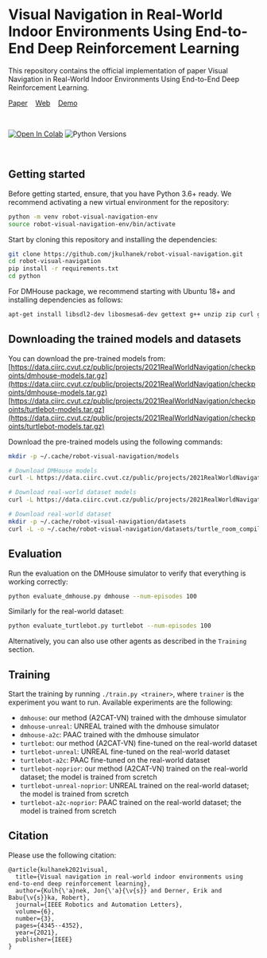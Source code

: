 # Visual Navigation in Real-World Indoor Environments Using End-to-End Deep Reinforcement Learning
This repository contains the official implementation of paper Visual Navigation in Real-World Indoor Environments Using End-to-End Deep Reinforcement Learning.

[Paper](https://arxiv.org/pdf/2010.10903.pdf)&nbsp;&nbsp;&nbsp;
[Web](https://jkulhanek.github.io/robot-visual-navigation/)&nbsp;&nbsp;&nbsp;
[Demo](https://colab.research.google.com/github/jkulhanek/robot-visual-navigation/blob/master/notebooks/robot-visual-navigation-playground.ipynb)
 
<br>

[![Open In Colab](https://colab.research.google.com/assets/colab-badge.svg?style=for-the-badge)](https://colab.research.google.com/github/jkulhanek/robot-visual-navigation/blob/master/notebooks/robot-visual-navigation-playground.ipynb)
![Python Versions](https://img.shields.io/badge/Python-3.6%20%7C%203.7%20%7C%203.8%20%7C%203.9-blue)

<br>

## Getting started
Before getting started, ensure, that you have Python 3.6+ ready.
We recommend activating a new virtual environment for the repository:
```bash
python -m venv robot-visual-navigation-env
source robot-visual-navigation-env/bin/activate
```

Start by cloning this repository and installing the dependencies:
```bash
git clone https://github.com/jkulhanek/robot-visual-navigation.git
cd robot-visual-navigation
pip install -r requirements.txt
cd python
```

For DMHouse package, we recommend starting with Ubuntu 18+ and installing dependencies as follows:
```bash
apt-get install libsdl2-dev libosmesa6-dev gettext g++ unzip zip curl gnupg libstdc++6
```


## Downloading the trained models and datasets
You can download the pre-trained models from:
[https://data.ciirc.cvut.cz/public/projects/2021RealWorldNavigation/checkpoints/dmhouse-models.tar.gz](https://data.ciirc.cvut.cz/public/projects/2021RealWorldNavigation/checkpoints/dmhouse-models.tar.gz)
[https://data.ciirc.cvut.cz/public/projects/2021RealWorldNavigation/checkpoints/turtlebot-models.tar.gz](https://data.ciirc.cvut.cz/public/projects/2021RealWorldNavigation/checkpoints/turtlebot-models.tar.gz)


Download the pre-trained models using the following commands:
```bash
mkdir -p ~/.cache/robot-visual-navigation/models

# Download DMHouse models
curl -L https://data.ciirc.cvut.cz/public/projects/2021RealWorldNavigation/checkpoints/dmhouse-models.tar.gz | tar -xz -C ~/.cache/robot-visual-navigation/models

# Download real-world dataset models
curl -L https://data.ciirc.cvut.cz/public/projects/2021RealWorldNavigation/checkpoints/turtlebot-models.tar.gz | tar -xz -C ~/.cache/robot-visual-navigation/models

# Download real-world dataset
mkdir -p ~/.cache/robot-visual-navigation/datasets
curl -L -o ~/.cache/robot-visual-navigation/datasets/turtle_room_compiled.hdf5 https://data.ciirc.cvut.cz/public/projects/2021RealWorldNavigation/datasets/turtle_room_compiled.hdf5
```

## Evaluation
Run the evaluation on the DMHouse simulator to verify that everything is working correctly:
```bash
python evaluate_dmhouse.py dmhouse --num-episodes 100
```

Similarly for the real-world dataset:
```bash
python evaluate_turtlebot.py turtlebot --num-episodes 100
```

Alternatively, you can also use other agents as described in the `Training` section.

## Training
Start the training by running `./train.py <trainer>`, where `trainer` is the experiment you want to run. Available experiments are the following:
- `dmhouse`: our method (A2CAT-VN) trained with the dmhouse simulator
- `dmhouse-unreal`: UNREAL trained with the dmhouse simulator
- `dmhouse-a2c`: PAAC trained with the dmhouse simulator
- `turtlebot`: our method (A2CAT-VN) fine-tuned on the real-world dataset
- `turtlebot-unreal`: UNREAL fine-tuned on the real-world dataset
- `turtlebot-a2c`: PAAC fine-tuned on the real-world dataset
- `turtlebot-noprior`: our method (A2CAT-VN) trained on the real-world dataset; the model is trained from scretch
- `turtlebot-unreal-noprior`: UNREAL trained on the real-world dataset; the model is trained from scretch
- `turtlebot-a2c-noprior`: PAAC trained on the real-world dataset; the model is trained from scretch


## Citation
Please use the following citation:
```
@article{kulhanek2021visual,
  title={Visual navigation in real-world indoor environments using end-to-end deep reinforcement learning},
  author={Kulh{\'a}nek, Jon{\'a}{\v{s}} and Derner, Erik and Babu{\v{s}}ka, Robert},
  journal={IEEE Robotics and Automation Letters},
  volume={6},
  number={3},
  pages={4345--4352},
  year={2021},
  publisher={IEEE}
}
```
